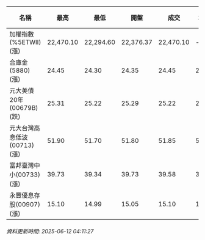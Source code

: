 | 名稱 | 最高 | 最低 | 開盤 | 成交 | 均價 | 成交金額(億) | 昨收 | 漲跌幅 | 漲跌 | 總量 | 昨量 | 振幅 |
| -------- | -------- | -------- | -------- |-------- | -------- | -------- |-------- |-------- |-------- | -------- | -------- |-------- |
|加權指數(%5ETWII) (漲)|22,470.10|22,294.60|22,376.37|22,470.10|-|3,965.54|22,242.14|1.02%|227.96|6,616,316|0|0.79%|
|合庫金(5880) (漲)|24.45|24.30|24.35|24.45|24.40|1.54|24.30|0.62%|0.15|6,320|8,197|0.62%|
|元大美債20年(00679B) (跌)|25.31|25.22|25.29|25.22|25.27|4.96|25.26|0.16%|0.04|19,615|17,968|0.36%|
|元大台灣高息低波(00713) (漲)|51.90|51.70|51.80|51.85|51.80|5.10|51.75|0.19%|0.10|9,844|11,134|0.39%|
|富邦臺灣中小(00733) (漲)|39.73|39.34|39.73|39.58|39.56|0.349|39.27|0.79%|0.31|882|746|0.99%|
|永豐優息存股(00907) (漲)|15.10|14.99|15.05|15.10|15.05|0.447|15.02|0.53%|0.08|2,969|3,135|0.73%|
###### 資料更新時間: 2025-06-12 04:11:27